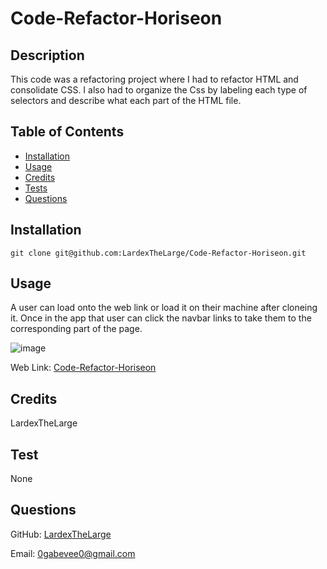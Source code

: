 # Code-Refactor-Horiseon

  ## Description

  This code was a refactoring project where I had to refactor HTML and consolidate CSS. I also had to organize the Css by labeling each type of selectors and describe what each part of the HTML file.

  ## Table of Contents

  - [Installation](#installation)
  - [Usage](#usage)
  - [Credits](#credits)
  - [Tests](#test)
  - [Questions](#questions)

  ## Installation

  `git clone git@github.com:LardexTheLarge/Code-Refactor-Horiseon.git`

  ## Usage

  A user can load onto the web link or load it on their machine after cloneing it. Once in the app that user can click the navbar links to take them to the corresponding part of the page.
  
  ![image](https://user-images.githubusercontent.com/100447639/197892652-e863bc94-0570-44b7-84d2-92d77e03c2e5.png)

Web Link: 
[Code-Refactor-Horiseon](https://lardexthelarge.github.io/Code-Refactor-Horiseon/)

  ## Credits

  LardexTheLarge
  
  ## Test

  None

  ## Questions

  GitHub: [LardexTheLarge](https://github.com/LardexTheLarge)

  Email: 0gabevee0@gmail.com

